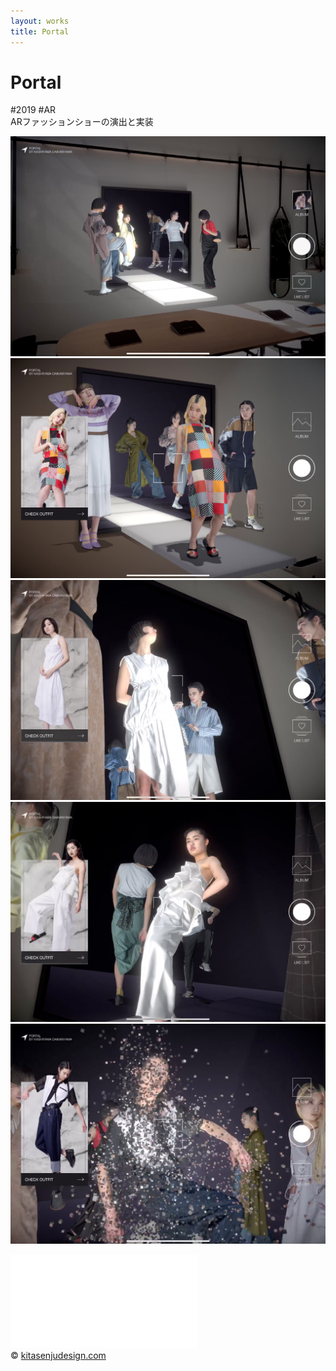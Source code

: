```yaml
---
layout: works
title: Portal
---
```


# Portal

<div class="tags">#2019 #AR</div>

<div class="description">
  ARファッションショーの演出と実装
</div>

![portal](../img/portal01.jpg)
![portal](../img/portal02.jpg)
![portal](../img/portal03.jpg)
![portal](../img/portal04.jpg)
![portal](../img/portal05.jpg)

<div class="video">
<iframe src="//player.vimeo.com/video/351896309" frameborder="0" webkitAllowFullScreen mozallowfullscreen allowFullScreen></iframe>
</div>

<div class="footer">
  &copy; <a href="https://kitasenjudesign.com">kitasenjudesign.com</a>
</div>
